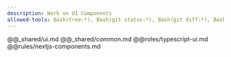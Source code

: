 ```yaml
---
description: Work on UI Components
allowed-tools: Bash(tree:*), Bash(git status:*), Bash(git diff:*), Bash(jq:*), Bash(meta-composer:*)
---
```

@@_shared/ui.md
@@_shared/common.md
@@roles/typescript-ui.md
@@rules/nextjs-components.md
